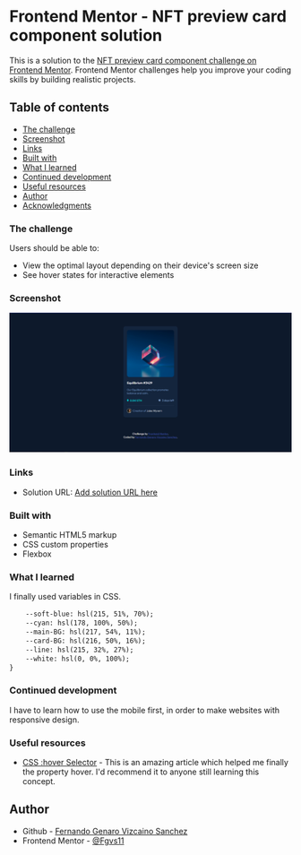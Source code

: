 # Frontend Mentor - NFT preview card component solution

This is a solution to the [NFT preview card component challenge on Frontend Mentor](https://www.frontendmentor.io/challenges/nft-preview-card-component-SbdUL_w0U). Frontend Mentor challenges help you improve your coding skills by building realistic projects. 

## Table of contents

  - [The challenge](#the-challenge)
  - [Screenshot](#screenshot)
  - [Links](#links)
  - [Built with](#built-with)
  - [What I learned](#what-i-learned)
  - [Continued development](#continued-development)
  - [Useful resources](#useful-resources)
- [Author](#author)
- [Acknowledgments](#acknowledgments)


### The challenge

Users should be able to:

- View the optimal layout depending on their device's screen size
- See hover states for interactive elements

### Screenshot

![](./images/screenshot.png)

### Links

- Solution URL: [Add solution URL here](https://your-solution-url.com)


### Built with

- Semantic HTML5 markup
- CSS custom properties
- Flexbox

### What I learned
I finally used variables in CSS.

```:root{
    --soft-blue: hsl(215, 51%, 70%);
    --cyan: hsl(178, 100%, 50%);
    --main-BG: hsl(217, 54%, 11%);
    --card-BG: hsl(216, 50%, 16%);
    --line: hsl(215, 32%, 27%);
    --white: hsl(0, 0%, 100%);
}
```

### Continued development

I have to learn how to use the mobile first, in order to make websites with responsive design.

### Useful resources

- [CSS :hover Selector](https://www.w3schools.com/cssref/sel_hover.asp) - This is an amazing article which helped me finally the property hover. I'd recommend it to anyone still learning this concept.


## Author

- Github - [Fernando Genaro Vizcaino Sanchez](https://github.com/Fgvs11)
- Frontend Mentor - [@Fgvs11](https://www.frontendmentor.io/profile/Fgvs11)

